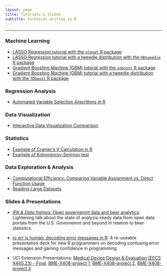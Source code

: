 ```yaml
---
layout: page
title: Tutorials & Slides
subtitle: technical writing in R
---
```


---------------

### Machine Learning

* [LASSO Regression tutorial with the `glmnet` R package](https://htmlpreview.github.io/?https://github.com/jasdumas/jasdumas.github.io/blob/master/tech-short-papers/glmnet_lasso_tutorial.html)
* [LASSO Regression tutorial with a tweedie distribution with the `HDtweedie` R package](https://htmlpreview.github.io/?https://github.com/jasdumas/jasdumas.github.io/blob/master/tech-short-papers/HDtweedie_lasso_tutorial.html)
* [Gradient Boosting Machine (GBM) tutorial with the `xgboost` R package](https://htmlpreview.github.io/?https://github.com/jasdumas/jasdumas.github.io/blob/master/tech-short-papers/xgboost_gbm_tutorial.html)
* [Gradient Boosting Machine (GBM) tutorial with a tweedie distribution with the `TDboost` R package](https://htmlpreview.github.io/?https://github.com/jasdumas/jasdumas.github.io/blob/master/tech-short-papers/TDboost_gbm_tutorial.html)

### Regression Analysis

* [Automated Variable Selection Algorithms in R](https://htmlpreview.github.io/?https://github.com/jasdumas/jasdumas.github.io/blob/master/tech-short-papers/automated_variable_selection_algorithms.html)


### Data Visualization

* [Interactive Data Visualization Comparison](https://htmlpreview.github.io/?https://github.com/jasdumas/jasdumas.github.io/blob/master/tech-short-papers/Interactive_data_viz_comparison.html)

### Statistics

* [Example of Cramer’s V Calculation in R](https://htmlpreview.github.io/?https://raw.githubusercontent.com/jasdumas/jasdumas.github.io/master/tech-short-papers/Example_of_CramersV_Calculation.html)
* [Example of Kolmogorov-Smirnov test](https://htmlpreview.github.io/?https://github.com/jasdumas/jasdumas.github.io/blob/master/tech-short-papers/Example_of_Kolmogorov_Smirnov_test2.html)

### Data Exploration & Analysis

* [Computational Efficiency: Comparing Variable Assignment vs. Direct Function Usage](https://htmlpreview.github.io/?https://github.com/jasdumas/jasdumas.github.io/blob/master/tech-short-papers/Computational_Efficiency_test_of_direct_variable_assignment.html)
* [Reading Large Datasets](https://htmlpreview.github.io/?https://github.com/jasdumas/jasdumas.github.io/blob/master/tech-short-papers/Reading_large_datasets.html)


### Slides & Presentations

* [*IPA & Data frames*: Open governemnt data and beer analytics](https://github.com/jasdumas/talks/tree/master/caRdiff-uk-open-gov-beer): Lightening talk about the state of analysis-ready data from open data portals from the U.S. Governemnt and beyond in relation to beer statisitcs.

* [to err is human: decoding error messages in R](http://rpubs.com/jasdumas/to-err): A re-useable presentation deck for new R programmers on decoding confusing error messages and gaining confidence in programming.

* UCI Extension Presentations: [Medical Device Design &amp; Evaluation (EECS X445.23) - Final](http://prezi.com/6bkt7iwwci41/?utm_campaign=share&utm_medium=copy&rc=ex0share), [BME-X408-project 1](http://prezi.com/sy11bqnub5np/?utm_campaign=share&utm_medium=copy&rc=ex0share), [BME-X408-project 2](http://prezi.com/cqe2z4mmxvnp/?utm_campaign=share&utm_medium=copy&rc=ex0share), [BME-X408-project 3](http://prezi.com/6k7v4vwj1qco/?utm_campaign=share&utm_medium=copy&rc=ex0share)
